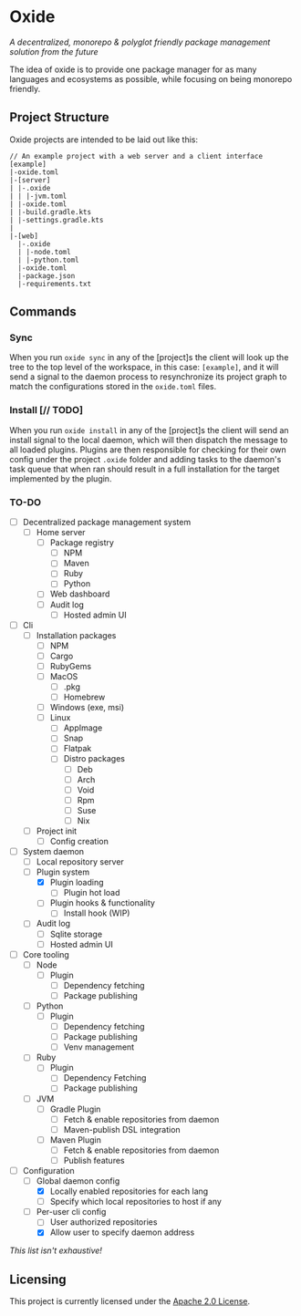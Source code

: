 # Oxide
*A decentralized, monorepo & polyglot friendly package management solution from
the future*

The idea of oxide is to provide one package manager for as many languages and
ecosystems as possible, while focusing on being monorepo friendly.

## Project Structure
Oxide projects are intended to be laid out like this:
```
// An example project with a web server and a client interface
[example]
|-oxide.toml
|-[server]
| |-.oxide
| | |-jvm.toml
| |-oxide.toml
| |-build.gradle.kts
| |-settings.gradle.kts
|
|-[web]
  |-.oxide
  | |-node.toml
  | |-python.toml
  |-oxide.toml
  |-package.json
  |-requirements.txt
```

## Commands

### Sync

When you run `oxide sync` in any of the [project]s the client will look up the
tree to the top level of the workspace, in this case: `[example]`, and it will
send a signal to the daemon process to resynchronize its project graph to match
the configurations stored in the `oxide.toml` files.

### Install [// TODO]
When you run `oxide install` in any of the [project]s the client will send an 
install signal to the local daemon, which will then dispatch the message to all
loaded plugins. Plugins are then responsible for checking for their own config
under the project `.oxide` folder and adding tasks to the daemon's task queue
that when ran should result in a full installation for the target implemented by
the plugin.

### TO-DO
- [ ] Decentralized package management system
  - [ ] Home server
    - [ ] Package registry
      - [ ] NPM
      - [ ] Maven
      - [ ] Ruby
      - [ ] Python
    - [ ] Web dashboard
    - [ ] Audit log
      - [ ] Hosted admin UI
- [ ] Cli
  - [ ] Installation packages
    - [ ] NPM
    - [ ] Cargo
    - [ ] RubyGems
    - [ ] MacOS
      - [ ] .pkg
      - [ ] Homebrew
    - [ ] Windows (exe, msi)
    - [ ] Linux
      - [ ] AppImage
      - [ ] Snap
      - [ ] Flatpak
      - [ ] Distro packages
        - [ ] Deb
        - [ ] Arch
        - [ ] Void
        - [ ] Rpm
        - [ ] Suse
        - [ ] Nix
  - [ ] Project init
    - [ ] Config creation
- [ ] System daemon
  - [ ] Local repository server
  - [ ] Plugin system
    - [x] Plugin loading
      - [ ] Plugin hot load
    - [ ] Plugin hooks & functionality
      - [ ] Install hook (WIP)
  - [ ] Audit log
    - [ ] Sqlite storage
    - [ ] Hosted admin UI
- [ ] Core tooling
  - [ ] Node
    - [ ] Plugin
      - [ ] Dependency fetching
      - [ ] Package publishing
  - [ ] Python
    - [ ] Plugin
      - [ ] Dependency fetching
      - [ ] Package publishing
      - [ ] Venv management
  - [ ] Ruby
    - [ ] Plugin
      - [ ] Dependency Fetching
      - [ ] Package publishing
  - [ ] JVM
    - [ ] Gradle Plugin
      - [ ] Fetch & enable repositories from daemon
      - [ ] Maven-publish DSL integration
    - [ ] Maven Plugin
      - [ ] Fetch & enable repositories from daemon
      - [ ] Publish features
- [ ] Configuration
  - [ ] Global daemon config
    - [x] Locally enabled repositories for each lang
    - [ ] Specify which local repositories to host if any
  - [ ] Per-user cli config
    - [ ] User authorized repositories
    - [x] Allow user to specify daemon address

*This list isn't exhaustive!*

## Licensing
This project is currently licensed under the [Apache 2.0 License](LICENSE).